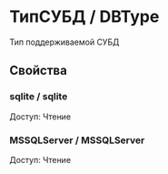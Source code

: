 # ТипСУБД / DBType
    
Тип поддерживаемой СУБД
  
## Свойства
    
### sqlite / sqlite
Доступ: Чтение

### MSSQLServer / MSSQLServer
Доступ: Чтение